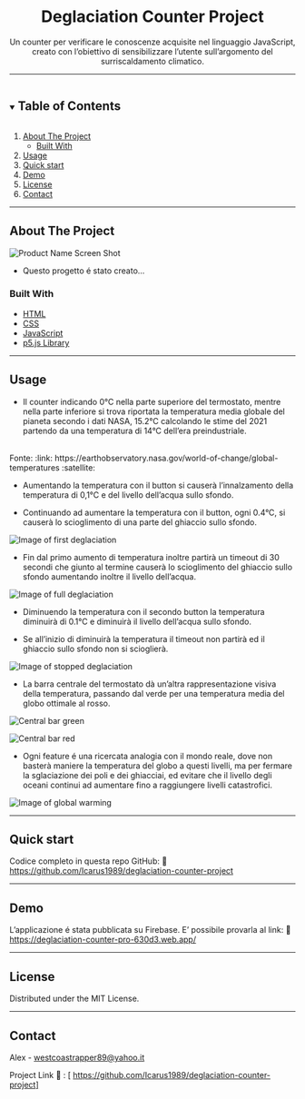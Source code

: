 <div align="center">
  <h1>Deglaciation Counter Project</h1>
</div>

<p align="center">
  Un counter per verificare le conoscenze acquisite nel linguaggio JavaScript, creato con l’obiettivo di sensibilizzare l’utente sull’argomento del surriscaldamento climatico.
</p>
<!-- <div style="font-size: 80px; border: 3px solid white;" align="center">:earth_africa:</div> -->


<hr>

<details open="open">
  <summary><h2 style="display: inline-block">Table of Contents</h2></summary>
  <ol>
    <li>
      <a href="#about-the-project">About The Project</a>
      <ul>
        <li><a href="#built-with">Built With</a></li>
      </ul>
    </li>
    <li><a href="#usage">Usage</a></li>
    <li><a href="#quick-start">Quick start</a></li>
    <li><a href="#demo">Demo</a></li>
    <li><a href="#license">License</a></li>
    <li><a href="#contact">Contact</a></li>
  </ol>
</details>

<hr>

## About The Project

![Product Name Screen Shot](https://imagizer.imageshack.com/v2/640x480q90/924/F9xcYc.png)

* Questo progetto é stato creato...

### Built With

* [HTML](https://developer.mozilla.org/en-US/docs/Web/HTML?retiredLocale=it)
* [CSS](https://developer.mozilla.org/en-US/docs/Web/CSS?retiredLocale=it)
* [JavaScript](https://developer.mozilla.org/en-US/docs/Web/JavaScript?retiredLocale=it)
* [p5.js Library](https://p5js.org/)

<hr>

## Usage

* Il counter indicando 0°C nella parte superiore del termostato, mentre nella parte inferiore si trova riportata la temperatura media globale del pianeta secondo i dati NASA, 15.2°C calcolando le stime del 2021 partendo da una temperatura di 14°C dell’era preindustriale.
<br>
Fonte: 
:link: https://earthobservatory.nasa.gov/world-of-change/global-temperatures  :satellite:

* Aumentando la temperatura con il button si causerà l’innalzamento della temperatura di 0,1°C e del livello dell’acqua sullo sfondo.

* Continuando ad aumentare la temperatura con il button, ogni 0.4°C, si causerà lo scioglimento di una parte del ghiaccio sullo sfondo.

![Image of first deglaciation](https://octodex.github.com/images/yaktocat.png)

* Fin dal primo aumento di temperatura inoltre partirà un timeout di 30 secondi che giunto al termine causerà lo scioglimento del ghiaccio sullo sfondo aumentando inoltre il livello dell’acqua. 

![Image of full deglaciation](https://imagizer.imageshack.com/v2/640x480q90/924/kYUDJV.png)

* Diminuendo la temperatura con il secondo button la temperatura diminuirà di 0.1°C e diminuirà il livello dell’acqua sullo sfondo.

* Se all’inizio di diminuirà la temperatura il timeout non partirà ed il ghiaccio sullo sfondo non si scioglierà.

![Image of stopped deglaciation](https://imagizer.imageshack.com/v2/640x480q90/923/PSvojC.png)

* La barra centrale del termostato dà un’altra rappresentazione visiva della temperatura, passando dal verde per una temperatura media del globo ottimale al rosso.

![Central bar green](https://imagizer.imageshack.com/v2/640x480q90/924/SvD6O9.png)

![Central bar red](https://imagizer.imageshack.com/v2/640x480q90/922/TTzI8Z.png)

* Ogni feature é una ricercata analogia con il mondo reale, dove non basterà maniere la temperatura del globo a questi livelli, ma per fermare la sglaciazione dei poli e dei ghiacciai, ed evitare che il livello degli oceani continui ad aumentare fino a raggiungere livelli catastrofici.

![Image of global warming](https://earthobservatory.nasa.gov/ContentWOC/images/globaltemp/global_gis_2015-2019_lrg.png)

<hr>

## Quick start  

Codice completo in questa repo GitHub:
:link: https://github.com/Icarus1989/deglaciation-counter-project

<hr>

## Demo
L’applicazione é stata pubblicata su Firebase. 
E’ possibile provarla al link:
:link: https://deglaciation-counter-pro-630d3.web.app/

<hr>

## License

Distributed under the MIT License.

<hr>

## Contact

Alex -  westcoastrapper89@yahoo.it

Project Link :link: : [ https://github.com/Icarus1989/deglaciation-counter-project]
